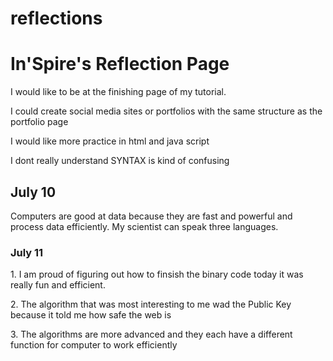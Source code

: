 # reflections
<!DOCTYPE html>
<head>
<h1> In'Spire's Reflection Page </h1>
<body>
  <p> I would like to be at the finishing page of my tutorial.</p>
  <p> I could create social media sites or portfolios with the same structure as the portfolio page </p>
  <P> I would like more practice in html and java script </p>
  <p> I dont really understand SYNTAX is kind of confusing </p>
  
  <h2>July 10</h2>
  <p> Computers are good at data because they are fast and powerful and process data efficiently.  My scientist can speak three languages. </p>
  
  <h3> July 11 </h3>
  <p>1. I am proud of figuring out how to finsish the binary code today it was really fun and efficient. </p>
  <p>2. The algorithm that was most interesting to me wad the Public Key because it told me how safe the web is </p>
  <p>3. The algorithms are more advanced and they each have a different function for computer to work efficiently </p>
